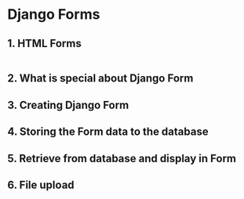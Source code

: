 
# Django Forms

## 1. HTML Forms

```html

```

## 2. What is special about Django Form

## 3. Creating Django Form

## 4. Storing the Form data to the database

## 5. Retrieve from database and display in Form

## 6. File upload
